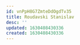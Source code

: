 ```yaml
---
id: vnPpH8G7ZmteDdOgdTv35
title: Roudavski Stanislav
desc: ''
updated: 1630408430336
created: 1630408430336
---
```



